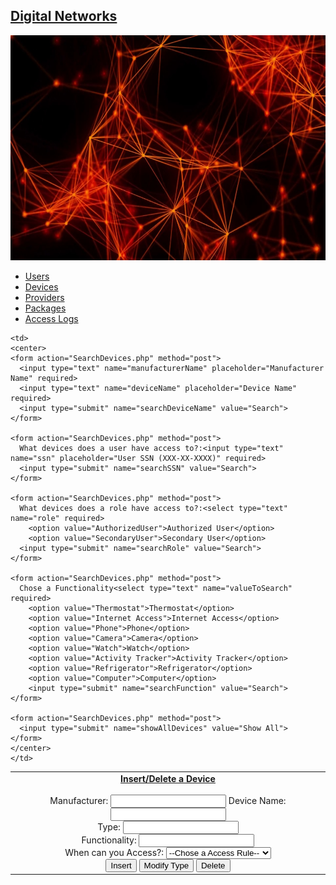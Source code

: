 ## <u>Digital Networks</u>
<p align="center"><img src="Network.jpg" height="360" width="640"></p>
<nav>
<ul>

<li><a href="Users.php">Users</a></li>
<li><a href="SearchDevices.php">Devices</a></li>
<li><a href="Providers.php">Providers</a></li>
<li><a href="SearchPackage.php">Packages</a></li>
<li><a href="SearchAccessLogs.php">Access Logs</a></li>
</ul>
</nav>

<table>
  <tr>
    <td>
      <form action="SearchDevices.php" method="post">
      <center><b><u>Insert/Delete a Device</u></b><br><br>
      Manufacturer: <input type="text" name="manufacturerNameEdit" required>
      Device Name: <input type="text" name="deviceNameEdit" required><br>
      Type: <input type="text" name="typeEdit"><br>
      Functionality: <input type="text" name="functionalityEdit"><br>
      When can you Access?: <select type="text" name="ruleEdit"><br>
        <option value="">--Chose a Access Rule--</option>
        <option value="Every Day">Everyday</option>
        <option value="Weekdays">Weekdays</option>
        <option value="Weekends">Weekends</option>
        <option value="Evenings">Evenings</option>
        <option value="Mornings">Mornings</option></select><br>
      <input type="submit" name="insertDevice" value="Insert">
      <input type="submit" name="modifyDevice" value="Modify Type">
      <input type="submit" name="deleteDevice" value="Delete">
      </center>
      </form>
    </td>

    <td>
    <center>
    <form action="SearchDevices.php" method="post">
      <input type="text" name="manufacturerName" placeholder="Manufacturer Name" required>
      <input type="text" name="deviceName" placeholder="Device Name" required>
      <input type="submit" name="searchDeviceName" value="Search">
    </form>

    <form action="SearchDevices.php" method="post">
      What devices does a user have access to?:<input type="text" name="ssn" placeholder="User SSN (XXX-XX-XXXX)" required>
      <input type="submit" name="searchSSN" value="Search">
    </form>

    <form action="SearchDevices.php" method="post">
      What devices does a role have access to?:<select type="text" name="role" required>
        <option value="AuthorizedUser">Authorized User</option>
        <option value="SecondaryUser">Secondary User</option>
      <input type="submit" name="searchRole" value="Search">
    </form>

    <form action="SearchDevices.php" method="post">
      Chose a Functionality<select type="text" name="valueToSearch" required>
        <option value="Thermostat">Thermostat</option>
        <option value="Internet Access">Internet Access</option>
        <option value="Phone">Phone</option>
        <option value="Camera">Camera</option>
        <option value="Watch">Watch</option>
        <option value="Activity Tracker">Activity Tracker</option>
        <option value="Refrigerator">Refrigerator</option>
        <option value="Computer">Computer</option>
        <input type="submit" name="searchFunction" value="Search">
    </form>

    <form action="SearchDevices.php" method="post">
      <input type="submit" name="showAllDevices" value="Show All">
    </form>
    </center>
    </td>
  </tr>
</table>
